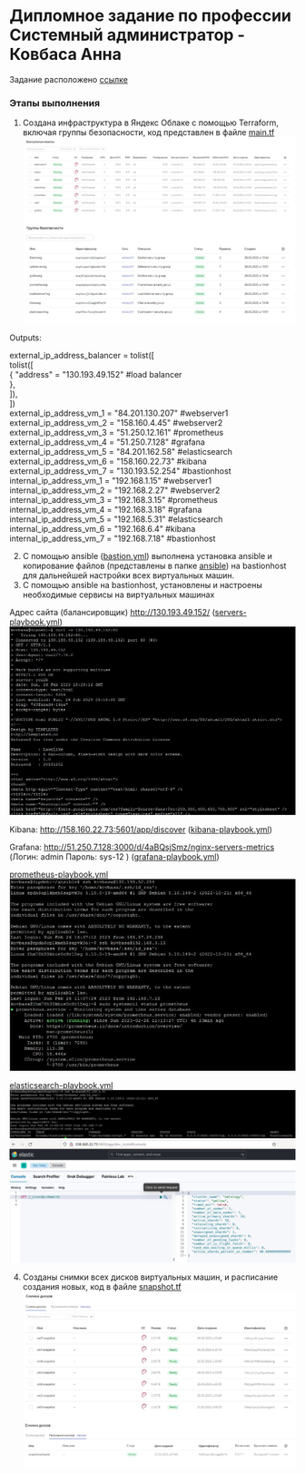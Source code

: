 # Дипломное задание по профессии Системный администратор - Ковбаса Анна


Задание расположено [ссылке](https://github.com/netology-code/sys-diplom/blob/main/README.md)

### Этапы выполнения

1. Создана инфраструктура в Яндекс Облаке с помощью Terraform, включая группы безопасности, код представлен в файле [main.tf](https://github.com/kovbasaad/netology-diplom/blob/main/main.tf)<br>
![1-1](https://github.com/kovbasaad/netology-diplom/blob/main/img/vm.JPG)<br>
![1-2](https://github.com/kovbasaad/netology-diplom/blob/main/img/sg.JPG)<br>

Outputs:<br>

external_ip_address_balancer = tolist([<br>
  tolist([<br>
    {
      "address" = "130.193.49.152" #load balancer<br>
    },<br>
  ]),<br>
])<br>
external_ip_address_vm_1 = "84.201.130.207" #webserver1<br>
external_ip_address_vm_2 = "158.160.4.45" #webserver2<br>
external_ip_address_vm_3 = "51.250.12.161" #prometheus<br>
external_ip_address_vm_4 = "51.250.7.128" #grafana<br>
external_ip_address_vm_5 = "84.201.162.58" #elasticsearch<br>
external_ip_address_vm_6 = "158.160.22.73" #kibana<br>
external_ip_address_vm_7 = "130.193.52.254" #bastionhost<br>
internal_ip_address_vm_1 = "192.168.1.15" #webserver1<br>
internal_ip_address_vm_2 = "192.168.2.27" #webserver2<br>
internal_ip_address_vm_3 = "192.168.3.15" #prometheus<br>
internal_ip_address_vm_4 = "192.168.3.18" #grafana<br>
internal_ip_address_vm_5 = "192.168.5.31" #elasticsearch<br>
internal_ip_address_vm_6 = "192.168.6.4" #kibana<br>
internal_ip_address_vm_7 = "192.168.7.18" #bastionhost<br>

2. С помощью ansible ([bastion.yml](https://github.com/kovbasaad/netology-diplom/blob/main/ansible/bastion.yml)) выполнена установка ansible и копирование файлов (представлены в папке [ansible](https://github.com/kovbasaad/netology-diplom/tree/main/ansible)) на bastionhost для дальнейшей настройки всех виртуальных машин.
3. С помощью ansible на bastionhost, установлены и настроены необходимые сервисы на виртуальных машинах

Адрес сайта (балансировщик) http://130.193.49.152/ ([servers-playbook.yml](https://github.com/kovbasaad/netology-diplom/blob/main/ansible/servers-playbook.yml))<br>
![3-1](https://github.com/kovbasaad/netology-diplom/blob/main/img/curl%20balancer.JPG)<br>

Kibana: http://158.160.22.73:5601/app/discover ([kibana-playbook.yml](https://github.com/kovbasaad/netology-diplom/blob/main/ansible/kibana-playbook.yml))<br>

Grafana: http://51.250.7.128:3000/d/4aBQsjSmz/nginx-servers-metrics (Логин: admin Пароль: sys-12 ) ([grafana-playbook.yml](https://github.com/kovbasaad/netology-diplom/blob/main/ansible/grafana-playbook.yml))<br>

[prometheus-playbook.yml](https://github.com/kovbasaad/netology-diplom/blob/main/ansible/prometheus-playbook.yml)<br>
![3-2](https://github.com/kovbasaad/netology-diplom/blob/main/img/prometheus.JPG)<br>

[elasticsearch-playbook.yml](https://github.com/kovbasaad/netology-diplom/blob/main/ansible/elasticsearch-playbook.yml)<br>
![3-3](https://github.com/kovbasaad/netology-diplom/blob/main/img/elasticsearch.JPG)<br>
![3-4](https://github.com/kovbasaad/netology-diplom/blob/main/img/kibana_get_es.JPG)<br>

4. Созданы снимки всех дисков виртуальных машин, и расписание создания новых, код в файле [snapshot.tf](https://github.com/kovbasaad/netology-diplom/blob/main/snapshot.tf)<br>
![4-1](https://github.com/kovbasaad/netology-diplom/blob/main/img/snapshots.JPG)<br>
![4-2](https://github.com/kovbasaad/netology-diplom/blob/main/img/sdsnapshots.JPG)<br>

